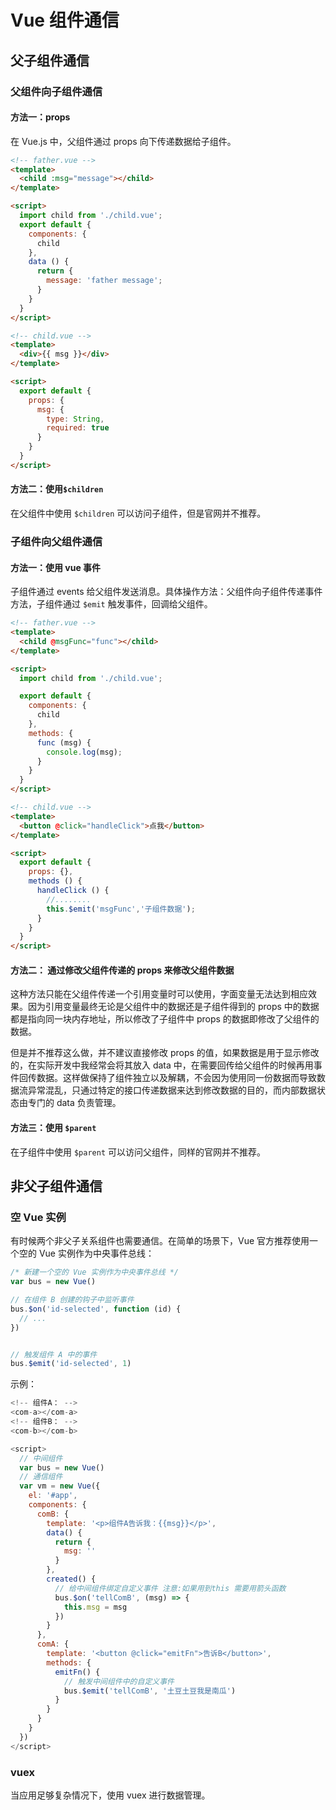 # Vue 组件通信
## 父子组件通信
### 父组件向子组件通信
#### 方法一：props
在 Vue.js 中，父组件通过 props 向下传递数据给子组件。

``` html
<!-- father.vue -->
<template>
  <child :msg="message"></child>
</template>

<script>
  import child from './child.vue';
  export default {
    components: {
      child
    },
    data () {
      return {
        message: 'father message';
      }
    }
  }
</script>

<!-- child.vue -->
<template>
  <div>{{ msg }}</div>
</template>

<script>
  export default {
    props: {
      msg: {
        type: String,
        required: true
      }
    }
  }
</script>
```

#### 方法二：使用`$children`
在父组件中使用 `$children` 可以访问子组件，但是官网并不推荐。

### 子组件向父组件通信
#### 方法一：使用 vue 事件
子组件通过 events 给父组件发送消息。具体操作方法：父组件向子组件传递事件方法，子组件通过 `$emit` 触发事件，回调给父组件。

``` html
<!-- father.vue -->
<template>
  <child @msgFunc="func"></child>
</template>

<script>
  import child from './child.vue';

  export default {
    components: {
      child
    },
    methods: {
      func (msg) {
        console.log(msg);
      }
    }
  }
</script>

<!-- child.vue -->
<template>
  <button @click="handleClick">点我</button>
</template>

<script>
  export default {
    props: {},
    methods () {
      handleClick () {
        //........
        this.$emit('msgFunc','子组件数据');
      }
    }
  }
</script>
```

#### 方法二： 通过修改父组件传递的 props 来修改父组件数据
这种方法只能在父组件传递一个引用变量时可以使用，字面变量无法达到相应效果。因为引用变量最终无论是父组件中的数据还是子组件得到的 props 中的数据都是指向同一块内存地址，所以修改了子组件中 props 的数据即修改了父组件的数据。

但是并不推荐这么做，并不建议直接修改 props 的值，如果数据是用于显示修改的，在实际开发中我经常会将其放入 data 中，在需要回传给父组件的时候再用事件回传数据。这样做保持了组件独立以及解耦，不会因为使用同一份数据而导致数据流异常混乱，只通过特定的接口传递数据来达到修改数据的目的，而内部数据状态由专门的 data 负责管理。

#### 方法三：使用 `$parent`
在子组件中使用 `$parent` 可以访问父组件，同样的官网并不推荐。

## 非父子组件通信
### 空 Vue 实例
有时候两个非父子关系组件也需要通信。在简单的场景下，Vue 官方推荐使用一个空的 Vue 实例作为中央事件总线：

``` js
/* 新建一个空的 Vue 实例作为中央事件总线 */
var bus = new Vue()

// 在组件 B 创建的钩子中监听事件
bus.$on('id-selected', function (id) {
  // ...
})


// 触发组件 A 中的事件
bus.$emit('id-selected', 1)
```

示例：

``` js
<!-- 组件A： -->
<com-a></com-a>
<!-- 组件B： -->
<com-b></com-b>

<script>
  // 中间组件
  var bus = new Vue()
  // 通信组件
  var vm = new Vue({
    el: '#app',
    components: {
      comB: {
        template: '<p>组件A告诉我：{{msg}}</p>',
        data() {
          return {
            msg: ''
          }
        },
        created() {
          // 给中间组件绑定自定义事件 注意:如果用到this 需要用箭头函数
          bus.$on('tellComB', (msg) => {
            this.msg = msg
          })
        }
      },
      comA: {
        template: '<button @click="emitFn">告诉B</button>',
        methods: {
          emitFn() {
            // 触发中间组件中的自定义事件
            bus.$emit('tellComB', '土豆土豆我是南瓜')
          }
        }
      }
    }
  })
</script>
```

### vuex
当应用足够复杂情况下，使用 vuex 进行数据管理。
